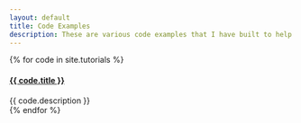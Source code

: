 ```yaml
---
layout: default
title: Code Examples
description: These are various code examples that I have built to help remind myself of how to do certain tasks.
---
```


{% for code in site.tutorials %}
<div class="code mb-5">
    <h4><a href="{{ code.url }}">{{ code.title }}</a><div class="dropdown-divider"></div></h4>
    <div class="code-synopsis">
        {{ code.description }}
    </div>
</div>
{% endfor %}